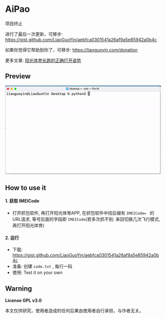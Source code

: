 # AiPao

项目终止

进行了最后一次更新，可移步: https://gist.github.com/LiaoGuoYin/aebfca0301541a26af9a5e85942a0b4c

如果你觉得它帮助到你了，可移步: https://liaoguoyin.com/donation

更多文章: [阳光体育长跑的正确打开姿势](https://liaoguoyin.com/2019/fake-aipao)



## Preview

![preview](last-update.gif)



## How to use it

#### 1. 获取 IMEICode
  - 打开抓包软件, 再打开阳光体育APP, 在抓包软件中找后缀有 `IMEICode= ` 的URL请求, 等号后面的字段即 `IMEICode`(若多次抓不到: 来回切换几次飞行模式, 再打开阳光体育)
   
#### 2. 运行
  - 下载: https://gist.github.com/LiaoGuoYin/aebfca0301541a26af9a5e85942a0b4c
  - 准备: 创建 `code.txt` , 每行一码
  - 使用: Test it on your own



## Warning

**License GPL v3.0**

本文仅供研究，使用者造成的任何后果由使用者自行承担，与作者无关。

